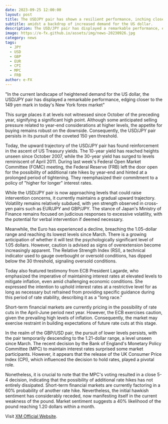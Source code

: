```yaml
---
date: 2023-09-25 12:00:00
layout: post
title: The USDJPY pair has shown a resilient performance, inching closer to the 149 yen
subtitle: amidst a backdrop of increased demand for the US dollar.
description: The USD/JPY pair has displayed a remarkable performance, edging closer to the 149 yen mark in today's New York forex market.
image: https://e-fx.github.io/assets/img/news-20230926.jpg
category: news
tags:
  - JPY
  - USD
  - GBP
  - EUR
  - CPI
  - MPC
  - FRB
author: e-FX
---
```


"In the current landscape of heightened demand for the US dollar, the USD/JPY pair has displayed a remarkable performance, edging closer to the 149 yen mark in today's New York forex market"

This surge places it at levels not witnessed since October of the preceding year, signifying a significant high point. Although some anticipated selling pressure related to year-end considerations at higher levels, the appetite for buying remains robust on the downside. Consequently, the USD/JPY pair persists in its pursuit of the coveted 150 yen threshold.

Today, the upward trajectory of the USD/JPY pair has found reinforcement in the ascent of US Treasury yields. The 10-year yield has reached heights unseen since October 2007, while the 30-year yield has surged to levels reminiscent of April 2011. During last week's Federal Open Market Committee (FOMC) meeting, the Federal Reserve (FRB) left the door open for the possibility of additional rate hikes by year-end and hinted at a prolonged period of tightening. They reemphasized their commitment to a policy of "higher for longer" interest rates.

While the USD/JPY pair is now approaching levels that could raise intervention concerns, it currently maintains a gradual upward trajectory. Volatility remains relatively subdued, with yen strength observed in cross-yen pairs such as EUR/JPY and GBP/JPY. The stance of Japan's Ministry of Finance remains focused on judicious responses to excessive volatility, with the potential for verbal intervention if deemed necessary.

Meanwhile, the Euro has experienced a decline, breaching the 1.05-dollar range and reaching its lowest levels since March. There is a growing anticipation of whether it will test the psychologically significant level of 1.05 dollars. However, caution is advised as signs of overextension become increasingly apparent. The Relative Strength Index (RSI), a technical indicator used to gauge overbought or oversold conditions, has dipped below the 30 threshold, signaling oversold conditions.

Today also featured testimony from ECB President Lagarde, who emphasized the imperative of maintaining interest rates at elevated levels to mitigate inflation, even amid challenging economic conditions. She expressed the intention to uphold interest rates at a restrictive level for as long as necessary but refrained from providing specific guidance during this period of rate stability, describing it as a "long race."

Short-term financial markets are currently pricing in the possibility of rate cuts in the April-June period next year. However, the ECB exercises caution, given the prevailing high levels of inflation. Consequently, the market may exercise restraint in building expectations of future rate cuts at this stage.

In the realm of the GBP/USD pair, the pursuit of lower levels persists, with the pair temporarily descending to the 1.21-dollar range, a level unseen since March. The recent decision by the Bank of England's Monetary Policy Committee (MPC) to maintain interest rates surprised some market participants. However, it appears that the release of the UK Consumer Price Index (CPI), which influenced the decision to hold rates, played a pivotal role.

Nonetheless, it is crucial to note that the MPC's voting resulted in a close 5-4 decision, indicating that the possibility of additional rate hikes has not entirely dissipated. Short-term financial markets are currently factoring in a 60% probability of another rate hike. Nevertheless, the initial hawkish sentiment has considerably receded, now manifesting itself in the current weakness of the pound. Market sentiment suggests a 40% likelihood of the pound reaching 1.20 dollars within a month.

Visit [XM Official Website](https://clicks.pipaffiliates.com/c?c=550036&l=en&p=0).